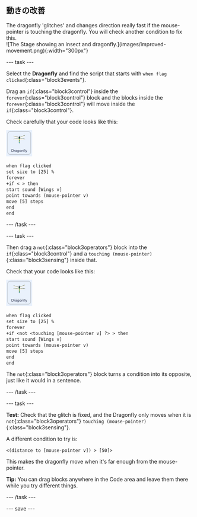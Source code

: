 ## 動きの改善

<div style="display: flex; flex-wrap: wrap">
<div style="flex-basis: 200px; flex-grow: 1; margin-right: 15px;">
The dragonfly 'glitches' and changes direction really fast if the mouse-pointer is touching the dragonfly. You will check another condition to fix this.
</div>
<div>
![The Stage showing an insect and dragonfly.](images/improved-movement.png){:width="300px"}
</div>
</div>

--- task ---

Select the **Dragonfly** and find the script that starts with `when flag clicked`{:class="block3events"}.

Drag an `if`{:class="block3control"} inside the `forever`{:class="block3control"} block and the blocks inside the `forever`{:class="block3control"} will move inside the `if`{:class="block3control"}.

Check carefully that your code looks like this:

![](images/dragonfly-icon.png)

```blocks3
when flag clicked
set size to [25] %
forever
+if < > then
start sound [Wings v]
point towards (mouse-pointer v)
move [5] steps
end
end
```
--- /task ---

--- task ---

Then drag a `not`{:class="block3operators"} block into the `if`{:class="block3control"} and a `touching (mouse-pointer)`{:class="block3sensing"} inside that.

Check that your code looks like this:

![](images/dragonfly-icon.png)

```blocks3
when flag clicked
set size to [25] %
forever
+if <not <touching [mouse-pointer v] ?> > then
start sound [Wings v]
point towards (mouse-pointer v)
move [5] steps
end
end
```

The `not`{:class="block3operators"} block turns a condition into its opposite, just like it would in a sentence.

--- /task ---

--- task ---

**Test:** Check that the glitch is fixed, and the Dragonfly only moves when it is `not`{:class="block3operators"} `touching (mouse-pointer)`{:class="block3sensing"}.

A different condition to try is:

```blocks3
<(distance to [mouse-pointer v]) > [50]>
```

This makes the dragonfly move when it's far enough from the mouse-pointer.

**Tip:** You can drag blocks anywhere in the Code area and leave them there while you try different things.

--- /task ---

--- save ---
